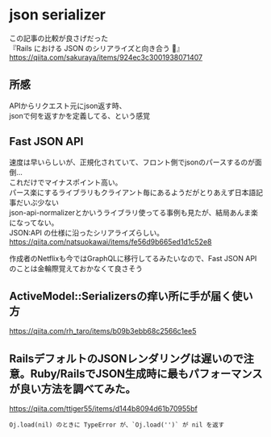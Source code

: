 # json serializer
この記事の比較が良さげだった  
『Rails における JSON のシリアライズと向き合う 🦜』  
https://qiita.com/sakuraya/items/924ec3c3001938071407

## 所感
APIからリクエスト元にjson返す時、  
jsonで何を返すかを定義してる、という感覚

## Fast JSON API
速度は早いらしいが、正規化されていて、フロント側でjsonのパースするのが面倒...  
これだけでマイナスポイント高い。  
パース楽にするライブラリもクライアント毎にあるようだがとりあえず日本語記事だいぶ少ない  
json-api-normalizerとかいうライブラリ使ってる事例も見たが、結局あんま楽になってない。  
JSON:API の仕様に沿ったシリアライズらしい。  
https://qiita.com/natsuokawai/items/fe56d9b665ed1d1c52e8  

作成者のNetflixも今ではGraphQLに移行してるみたいなので、Fast JSON APIのことは金輪際覚えておかなくて良さそう

## ActiveModel::Serializersの痒い所に手が届く使い方
https://qiita.com/rh_taro/items/b09b3ebb68c2566c1ee5

## RailsデフォルトのJSONレンダリングは遅いので注意。Ruby/RailsでJSON生成時に最もパフォーマンスが良い方法を調べてみた。
https://qiita.com/ttiger55/items/d144b8094d61b70955bf
```
Oj.load(nil) のときに TypeError が、`Oj.load('')` が nil を返す
```